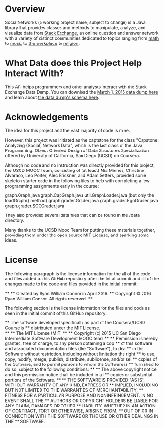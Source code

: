 # Overview

SocialNetworks (a working project name, subject to change) is a Java library that provides classes and methods to manipulate, analyze, and visualize data from [Stack Exchange](http://stackexchange.com/), an online question and answer network with a variety of distinct communities dedicated to topics ranging from [math](http://math.stackexchange.com/) to [music](http://music.stackexchange.com/) to [the workplace](http://workplace.stackexchange.com/) to [religion](http://buddhism.stackexchange.com/).

# What Data does this Project Help Interact With?

This API helps programmers and other analysts interact with the Stack Exchange Data Dump.  You can download the [March 1, 2016 data dump here](https://archive.org/details/stackexchange) and learn about [the data dump's schema here](http://meta.stackexchange.com/questions/2677/database-schema-documentation-for-the-public-data-dump-and-sede).

# Acknowledgements

The idea for this project and the vast majority of code is mine.

However, this project was initiated as the captstone for the class "Capstone: Analyzing (Social) Network Data", which is the last class of the Java Programming: Object Oriented Design of Data Structures Specialization offered by University of California, San Diego (UCSD) on Coursera.

Although no code and no instruction was directly provided for this project, the USCD MOOC Team, consisting of (at least) Mia Minnes, Christine Alvarado, Leo Porter, Alec Brickner, and Adam Setters, provided some skeleton starter code in the following files to help with completing a few programming assignments early in the course:

graph.Graph.java
graph.CapGraph.java
util.GraphLoader.java (but only the loadGraph() method)
graph.grader.Grader.java
graph.grader.EgoGrader.java
graph.grader.SCCGrader.java

They also provided several data files that can be found in the /data directory.

Many thanks to the UCSD Mooc Team for putting these materials together, providing them under the open source MIT License, and sparking some ideas.

# License

The following paragraph is the license information for the all of the code and files added to this GitHub repository after the inital commit and all of the changes made to the code and files provided in the initial commit:

**
** Created by Ryan William Connor in April 2016.
** Copyright © 2016 Ryan William Connor.  All rights reserved.
**

The following section is the license information for the files and code as seen in the initial commit of this GitHub repository:

** The software developed specifically as part of the Coursera/UCSD Course is
** distributed under the MIT License.  
**
** The MIT License (MIT)
**
** Copyright (c) 2015 UC San Diego Intermediate Software Development MOOC team
**
** Permission is hereby granted, free of charge, to any person obtaining a cop
** of this software and associated documentation files (the "Software"), to dea
** in the Software without restriction, including without limitation the right
** to use, copy, modify, merge, publish, distribute, sublicense, and/or sel
** copies of the Software, and to permit persons to whom the Software is
** furnished to do so, subject to the following conditions:
**
** The above copyright notice and this permission notice shall be included in all
** copies or substantial portions of the Software.
**
** THE SOFTWARE IS PROVIDED "AS IS", WITHOUT WARRANTY OF ANY KIND, EXPRESS OR
** IMPLIED, INCLUDING BUT NOT LIMITED TO THE WARRANTIES OF MERCHANTABILITY,
** FITNESS FOR A PARTICULAR PURPOSE AND NONINFRINGEMENT. IN NO EVENT SHALL THE
** AUTHORS OR COPYRIGHT HOLDERS BE LIABLE FOR ANY CLAIM, DAMAGES OR OTHER
** LIABILITY, WHETHER IN AN ACTION OF CONTRACT, TORT OR OTHERWISE, ARISING FROM,
** OUT OF OR IN CONNECTION WITH THE SOFTWARE OR THE USE OR OTHER DEALINGS IN THE
** SOFTWARE.
